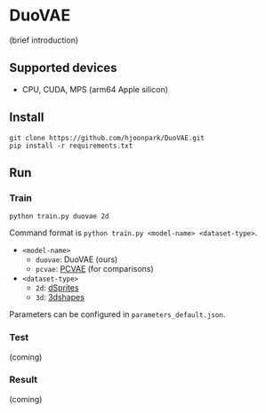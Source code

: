 # DuoVAE

(brief introduction)

## Supported devices
- CPU, CUDA, MPS (arm64 Apple silicon)

## Install

    git clone https://github.com/hjoonpark/DuoVAE.git
    pip install -r requirements.txt

## Run

### Train

    python train.py duovae 2d

Command format is `python train.py <model-name> <dataset-type>`.
- `<model-name>`
   - `duovae`: DuoVAE (ours)
   - `pcvae`: [PCVAE](https://github.com/xguo7/PCVAE) (for comparisons)
- `<dataset-type>`
   - `2d`: [dSprites](https://github.com/deepmind/dsprites-dataset)
   - `3d`: [3dshapes](https://github.com/deepmind/3d-shapes)

Parameters can be configured in `parameters_default.json`.

### Test

(coming)

### Result

(coming)